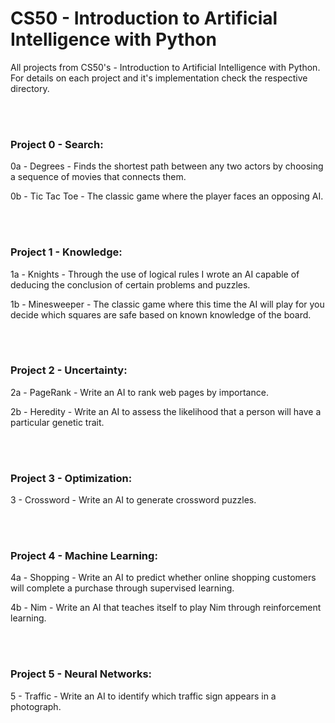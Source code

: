 # CS50 - Introduction to Artificial Intelligence with Python

 All projects from CS50's - Introduction to Artificial Intelligence with Python.
 For details on each project and it's implementation check the respective directory.

<br></br>

### Project 0 - Search:

  0a - Degrees - Finds the shortest path between any two actors by choosing a sequence of movies that connects them.

  0b - Tic Tac Toe - The classic game where the player faces an opposing AI. 

<br></br>

### Project 1 - Knowledge:

 1a - Knights - Through the use of logical rules I wrote an AI capable of deducing the conclusion of certain problems and puzzles.
 
 1b - Minesweeper - The classic game where this time the AI will play for you decide which squares are safe based on known knowledge of the board.

<br></br>

### Project 2 - Uncertainty:

2a - PageRank - Write an AI to rank web pages by importance.

2b - Heredity - Write an AI to assess the likelihood that a person will have a particular genetic trait.

<br></br>

### Project 3 - Optimization:

3 - Crossword - Write an AI to generate crossword puzzles.

<br></br>

### Project 4 - Machine Learning:

4a - Shopping - Write an AI to predict whether online shopping customers will complete a purchase through supervised learning.

4b - Nim -  Write an AI that teaches itself to play Nim through reinforcement learning.

<br></br>

### Project 5 - Neural Networks:

5 - Traffic - Write an AI to identify which traffic sign appears in a photograph.


